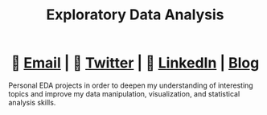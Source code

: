 # <div align="center"> <p>Exploratory Data Analysis</p> </br> 📧  [Email](mailto:EricFletcher3@gmail.com) | 💬  [Twitter](https://twitter.com/iamericfletcher) | 👔  [LinkedIn](https://www.linkedin.com/in/iamericfletcher/) | [Blog](https://ericfletcher.netlify.app/)</div> 

Personal EDA projects in order to deepen my understanding of interesting topics and improve my data manipulation, visualization, and statistical analysis skills.
